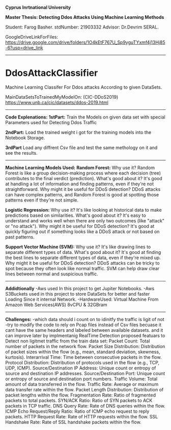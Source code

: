 **Cyprus Inrtnational University**

**Master Thesis: Detecting Ddos Attacks Using Machine Learning Methods**

Student: Farog Basher.
stdNumber: 21903332
Advisor: Dr.Devrim SERAL.

GoogleDriveLinkForFiles: https://drive.google.com/drive/folders/1O4kEtF767U_Sp9yguTYxmf4j13Hj85-6?usp=drive_link

----------------------------------------------------------------------------------------------------------------------------------

# DdosAttackClassifier
Machine Learning Classifer For Ddos attacks According to given DataSets.

MainDataSetsToTrainedMyModelOn: (CIC-DDoS2019)
https://www.unb.ca/cic/datasets/ddos-2019.html

----------------------------------------------------------------------------------------------------------------------------------

__Code Explenations:__
__1stPart:__
Train the Models on given data set with special Parameters used for Detecting Ddos Traffic

__2ndPart:__
Load the trained weight i got for the training models into the Notebook Storage.

__3rdPart__
Load any diffrent Csv file and test the same methology on it and see the results.

----------------------------------------------------------------------------------------------------------------------------------
__Machine Learning Models Used:__
__Random Forest:__
Why use it? Random Forest is like a group decision-making process where each decision (tree) contributes to the final verdict (prediction).
What's good about it? It's good at handling a lot of information and finding patterns, even if they're not straightforward.
Why might it be useful for DDoS detection? DDoS attacks can have complex patterns, and Random Forest is good at spotting those patterns even if they're not simple.

__Logistic Regression:__
Why use it? It's like looking at historical data to make predictions based on similarities.
What's good about it? It's easy to understand and works well when there are only two outcomes (like "attack" or "no attack").
Why might it be useful for DDoS detection? It's good at quickly figuring out if something looks like a DDoS attack or not based on past patterns.

__Support Vector Machine (SVM):__
Why use it? It's like drawing lines to separate different types of data.
What's good about it? It's good at finding the best lines to separate different types of data, even if they're mixed up.
Why might it be useful for DDoS detection? DDoS attacks can be tricky to spot because they often look like normal traffic. SVM can help draw clear lines between normal and suspicious traffic.

----------------------------------------------------------------------------------------------------------------------------------
__Addidtionally__
-Aws used In this project to get Jupiter Notebooks.
-Aws S3Buckets used in this project to store DataSets for better and faster Loading Since it internal Network.
-HardwareUsed: Virtual Machine From Amazon Web Services(AWS) 8vCPU & 32GBram

----------------------------------------------------------------------------------------------------------------------------------

__Challenges:__
-which data should i count on to idinitfy the traffic is ligit of not
-try to modify the code to rely on Pcap files instead of Csv files becuase it cant have the same headers and labeled between available datasets. and it can improve later by implmentanig RealTime Detection
    proposed featuars to Detect non ligitmet traffic from the train data set:
    Packet Count: Total number of packets in the network flow.
    Packet Size Distribution: Distribution of packet sizes within the flow (e.g., mean, standard deviation, skewness, kurtosis).
    Interarrival Time: Time between consecutive packets in the flow.
    Protocol Distribution: Distribution of protocols used in the flow (e.g., TCP, UDP, ICMP).
    Source/Destination IP Address: Unique count or entropy of source and destination IP addresses.
    Source/Destination Port: Unique count or entropy of source and destination port numbers.
    Traffic Volume: Total amount of data transferred in the flow.
    Traffic Rate: Average or maximum data transfer rate within the flow.
    Packet Length Distribution: Distribution of packet lengths within the flow.
    Fragmentation Rate: Ratio of fragmented packets to total packets.
    SYN/ACK Ratio: Ratio of SYN packets to ACK packets in TCP traffic.
    DNS Query Rate: Rate of DNS queries within the flow.
    ICMP Echo Request/Reply Ratio: Ratio of ICMP echo request to reply packets.
    HTTP Request Rate: Rate of HTTP requests within the flow.
    SSL Handshake Rate: Rate of SSL handshake packets within the flow.

